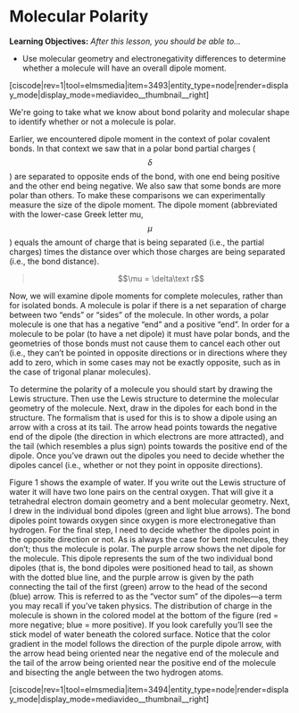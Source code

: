 <div style="float:right;margin:auto"><ebook-button title="Molecular polarity" link="https://genchem.science.psu.edu/08-4-molecular-polarity"></ebook-button></div>


# Molecular Polarity

**Learning Objectives:** _After this lesson, you should be able to…_
* Use molecular geometry and electronegativity differences to determine whether a molecule will have an overall dipole moment. 


[ciscode|rev=1|tool=elmsmedia|item=3493|entity_type=node|render=display_mode|display_mode=mediavideo__thumbnail__right]

We're going to take what we know about bond polarity and molecular shape to identify whether or not a molecule is polar.

Earlier, we encountered dipole moment in the context of polar covalent bonds. In that context we saw that in a polar bond partial charges ($$\delta$$) are separated to opposite ends of the bond, with one end being positive and the other end being negative. We also saw that some bonds are more polar than others. To make these comparisons we can experimentally measure the size of the dipole moment. The dipole moment (abbreviated with the lower-case Greek letter mu, $$\mu$$) equals the amount of charge that is being separated (i.e., the partial charges) times the distance over which those charges are being separated (i.e., the bond distance). 

> $$\mu = \delta\text r$$

Now, we will examine dipole moments for complete molecules, rather than for isolated bonds. A molecule is polar if there is a net separation of charge between two “ends” or “sides” of the molecule. In other words, a polar molecule is one that has a negative “end” and a positive “end”. In order for a molecule to be polar (to have a net dipole) it must have polar bonds, and the geometries of those bonds must not cause them to cancel each other out (i.e., they can’t be pointed in opposite directions or in directions where they add to zero, which in some cases may not be exactly opposite, such as in the case of trigonal planar molecules). 

To determine the polarity of a molecule you should start by drawing the Lewis structure. Then use the Lewis structure to determine the molecular geometry of the molecule. Next, draw in the dipoles for each bond in the structure. The formalism that is used for this is to show a dipole using an arrow with a cross at its tail. The arrow head points towards the negative end of the dipole (the direction in which electrons are more attracted), and the tail (which resembles a plus sign) points towards the positive end of the dipole. Once you’ve drawn out the dipoles you need to decide whether the dipoles cancel (i.e., whether or not they point in opposite directions). 

Figure 1 shows the example of water. If you write out the Lewis structure of water it will have two lone pairs on the central oxygen. That will give it a tetrahedral electron domain geometry and a bent molecular geometry. Next, I drew in the individual bond dipoles (green and light blue arrows). The bond dipoles point towards oxygen since oxygen is more electronegative than hydrogen. For the final step, I need to decide whether the dipoles point in the opposite direction or not. As is always the case for bent molecules, they don’t; thus the molecule is polar. The purple arrow shows the net dipole for the molecule. This dipole represents the sum of the two individual bond dipoles (that is, the bond dipoles were positioned head to tail, as shown with the dotted blue line, and the purple arrow is given by the path connecting the tail of the first (green) arrow to the head of the second (blue) arrow. This is referred to as the “vector sum” of the dipoles—a term you may recall if you’ve taken physics. The distribution of charge in the molecule is shown in the colored model at the bottom of the figure (red = more negative; blue = more positive). If you look carefully you’ll see the stick model of water beneath the colored surface. Notice that the color gradient in the model follows the direction of the purple dipole arrow, with the arrow head being oriented near the negative end of the molecule and the tail of the arrow being oriented near the positive end of the molecule and bisecting the angle between the two hydrogen atoms. 


[ciscode|rev=1|tool=elmsmedia|item=3494|entity_type=node|render=display_mode|display_mode=mediavideo__thumbnail__right]



